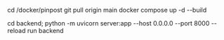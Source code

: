 cd /docker/pinpost
git pull origin main
docker compose up -d --build

cd backend; python -m uvicorn server:app --host 0.0.0.0 --port 8000 --reload
 run backend
